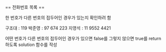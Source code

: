 
== 전화번호 목록 ==

한 번호가 다른 번호의 접두어인 경우가 있는지 확인하려 함

구조대 : 119
박준영 : 97 674 223
지영석 : 11 9552 4421

어떤 번호가 다른 번호의 접두어인 경우가 있으면 false를 
그렇지 않으면 true를 return 하도록 solution 함수를 작성